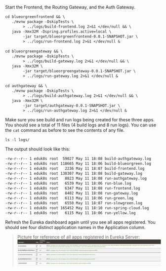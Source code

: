 Start the Frontend, the Routing Gateway, and the Auth Gateway.
```execute-1
cd blueorgreenfrontend && \
   ./mvnw package -DskipTests \
        > ../logs/build-frontend.log 2>&1 </dev/null && \
   java -Xmx32M -Dspring.profiles.active=local \
        -jar target/blueorgreenfrontend-0.0.1-SNAPSHOT.jar \
        > ../logs/run-frontend.log 2>&1 </dev/null &
    
cd blueorgreengateway && \
   ./mvnw package -DskipTests \
        > ../logs/build-gateway.log 2>&1 </dev/null && \
   java -Xmx32M \
        -jar target/blueorgreengateway-0.0.1-SNAPSHOT.jar \
        > ../logs/run-gateway.log 2>&1 </dev/null &

cd authgateway && \
   ./mvnw package -DskipTests \
        > ../logs/build-authgateway.log 2>&1 </dev/null && \
   java -Xmx32M \
        -jar target/authgateway-0.0.1-SNAPSHOT.jar \
        > ../logs/run-authgateway.log 2>&1 </dev/null &
```

Make sure you see build and run logs being created for these three apps.
You should see a total of 11 files (4 build logs and 8 run logs).
You can use the `cat` command as before to see the contents of any file.
```execute-1
ls -l logs/
```

The output should look like this:
```
-rw-r--r-- 1 eduk8s root  59027 May 11 18:08 build-authgateway.log
-rw-r--r-- 1 eduk8s root 118665 May 11 18:06 build-blueorgreen.log
-rw-r--r-- 1 eduk8s root   2236 May 11 18:07 build-frontend.log
-rw-r--r-- 1 eduk8s root 130307 May 11 18:08 build-gateway.log
-rw-r--r-- 1 eduk8s root   8823 May 11 18:08 run-authgateway.log
-rw-r--r-- 1 eduk8s root   6539 May 11 18:06 run-blue.log
-rw-r--r-- 1 eduk8s root   6347 May 11 18:08 run-frontend.log
-rw-r--r-- 1 eduk8s root   8402 May 11 18:08 run-gateway.log
-rw-r--r-- 1 eduk8s root   6113 May 11 18:06 run-green.log
-rw-r--r-- 1 eduk8s root   6550 May 11 18:07 run-slowgreen.log
-rw-r--r-- 1 eduk8s root 165452 May 11 18:10 run-spring-cloud.log
-rw-r--r-- 1 eduk8s root   6115 May 11 18:06 run-yellow.log
```

Refresh the Eureka dashboard again until you see all apps registered.
You should see four distinct application names in the Application column.

> Picture for reference of all apps registered in Eureka Server:
![alt_text](images/eureka-local-all-apps.png "Eureka registration")
